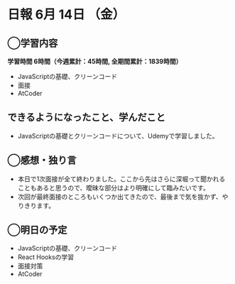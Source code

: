 # 日報  6月 14日 （金）

## ◯学習内容

**学習時間  6時間（今週累計：45時間, 全期間累計：1839時間）**

- JavaScriptの基礎、クリーンコード
- 面接
- AtCoder

## できるようになったこと、学んだこと

- JavaScriptの基礎とクリーンコードについて、Udemyで学習しました。

## ◯感想・独り言

- 本日で1次面接が全て終わりました。ここから先はさらに深堀って聞かれることもあると思うので、曖昧な部分はより明確にして臨みたいです。
- 次回が最終面接のところもいくつか出てきたので、最後まで気を抜かず、やりきります。

## ◯明日の予定

- JavaScriptの基礎、クリーンコード
- React Hooksの学習
- 面接対策
- AtCoder
